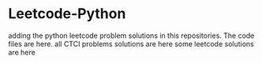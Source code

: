 # Leetcode-Python
adding the python leetcode problem solutions in this repositories. 
The code files are here.
all CTCI problems solutions are here
some leetcode solutions are here























































































































































































































































































































































































































































































































































































































































































































































































































































































































































































































































































































































































































